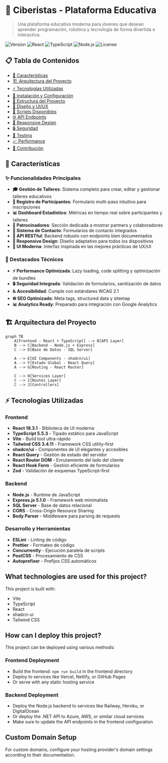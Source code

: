 # 🚀 Ciberistas - Plataforma Educativa

> Una plataforma educativa moderna para jóvenes que desean aprender programación, robótica y tecnología de forma divertida e interactiva.

![Version](https://img.shields.io/badge/version-1.0.0-blue.svg)
![React](https://img.shields.io/badge/React-18.3.1-61DAFB.svg)
![TypeScript](https://img.shields.io/badge/TypeScript-5.5.3-3178C6.svg)
![Node.js](https://img.shields.io/badge/Node.js-Latest-339933.svg)
![License](https://img.shields.io/badge/license-MIT-green.svg)

## 📋 Tabla de Contenidos

- [🎯 Características](#-características)
- [🏗️ Arquitectura del Proyecto](#️-arquitectura-del-proyecto)
- [⚡ Tecnologías Utilizadas](#-tecnologías-utilizadas)
- [🚀 Instalación y Configuración](#-instalación-y-configuración)
- [📁 Estructura del Proyecto](#-estructura-del-proyecto)
- [🎨 Diseño y UI/UX](#-diseño-y-uiux)
- [🔧 Scripts Disponibles](#-scripts-disponibles)
- [🌐 API Endpoints](#-api-endpoints)
- [📱 Responsive Design](#-responsive-design)
- [🔒 Seguridad](#-seguridad)
- [🧪 Testing](#-testing)
- [📈 Performance](#-performance)
- [🤝 Contribución](#-contribución)

## 🎯 Características

### ✨ Funcionalidades Principales

- **🎓 Gestión de Talleres**: Sistema completo para crear, editar y gestionar talleres educativos
- **👥 Registro de Participantes**: Formulario multi-paso intuitivo para inscripciones
- **📊 Dashboard Estadístico**: Métricas en tiempo real sobre participantes y talleres
- **🤝 Patrocinadores**: Sección dedicada a mostrar partners y colaboradores
- **📧 Sistema de Contacto**: Formularios de contacto integrados
- **🔄 API RESTful**: Backend robusto con endpoints bien documentados
- **📱 Responsive Design**: Diseño adaptativo para todos los dispositivos
- **🎨 UI Moderna**: Interfaz inspirada en las mejores prácticas de UX/UI

### 🌟 Destacados Técnicos

- **⚡ Performance Optimizada**: Lazy loading, code splitting y optimización de bundles
- **🔒 Seguridad Integrada**: Validación de formularios, sanitización de datos
- **♿ Accesibilidad**: Cumple con estándares WCAG 2.1
- **🌐 SEO Optimizado**: Meta tags, structured data y sitemap
- **📊 Analytics Ready**: Preparado para integración con Google Analytics

## 🏗️ Arquitectura del Proyecto

```mermaid
graph TB
    A[Frontend - React + TypeScript] --> B[API Layer]
    B --> C[Backend - Node.js + Express]
    C --> D[Base de Datos - SQL Server]
    
    A --> E[UI Components - shadcn/ui]
    A --> F[Estado Global - React Query]
    A --> G[Routing - React Router]
    
    C --> H[Services Layer]
    C --> I[Routes Layer]
    C --> J[Controllers]
```

## ⚡ Tecnologías Utilizadas

### Frontend
- **React 18.3.1** - Biblioteca de UI moderna
- **TypeScript 5.5.3** - Tipado estático para JavaScript
- **Vite** - Build tool ultra-rápido
- **Tailwind CSS 3.4.11** - Framework CSS utility-first
- **shadcn/ui** - Componentes de UI elegantes y accesibles
- **React Query** - Gestión de estado del servidor
- **React Router DOM** - Enrutamiento del lado del cliente
- **React Hook Form** - Gestión eficiente de formularios
- **Zod** - Validación de esquemas TypeScript-first

### Backend
- **Node.js** - Runtime de JavaScript
- **Express.js 5.1.0** - Framework web minimalista
- **SQL Server** - Base de datos relacional
- **CORS** - Cross-Origin Resource Sharing
- **Body Parser** - Middleware para parsing de requests

### Desarrollo y Herramientas
- **ESLint** - Linting de código
- **Prettier** - Formateo de código
- **Concurrently** - Ejecución paralela de scripts
- **PostCSS** - Procesamiento de CSS
- **Autoprefixer** - Prefijos CSS automáticos

## What technologies are used for this project?

This project is built with:

- Vite
- TypeScript
- React
- shadcn-ui
- Tailwind CSS

## How can I deploy this project?

This project can be deployed using various methods:

### Frontend Deployment
- Build the frontend: `npm run build` in the frontend directory
- Deploy to services like Vercel, Netlify, or GitHub Pages
- Or serve with any static hosting service

### Backend Deployment
- Deploy the Node.js backend to services like Railway, Heroku, or DigitalOcean
- Or deploy the .NET API to Azure, AWS, or similar cloud services
- Make sure to update the API endpoints in the frontend configuration

## Custom Domain Setup

For custom domains, configure your hosting provider's domain settings according to their documentation.
